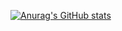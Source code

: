 [![Anurag's GitHub stats](https://github-readme-stats.vercel.app/api?username=BlueSchnabeltier&theme=gruvbox)](https://github.com/anuraghazra/github-readme-stats)
